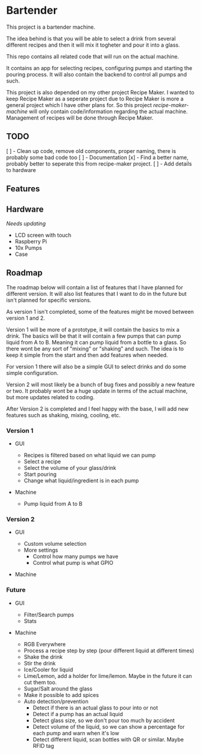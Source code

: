 # Bartender

This project is a bartender machine.

The idea behind is that you will be able to select a drink from several different recipes and then it will mix it togheter and pour it into a glass.

This repo contains all related code that will run on the actual machine.

It contains an app for selecting recipes, configuring pumps and starting the pouring process.
It will also contain the backend to control all pumps and such.

This project is also depended on my other project Recipe Maker.
I wanted to keep Recipe Maker as a seperate project due to Recipe Maker is more a general project which I have other plans for.
So this project _recipe-maker-machine_ will only contain code/information regarding the actual machine. Management of recipes will be done through Recipe Maker.

## TODO

[ ] - Clean up code, remove old components, proper naming, there is probably some bad code too
[ ] - Documentation
[x] - Find a better name, probably better to seperate this from recipe-maker project.
[ ] - Add details to hardware

## Features

## Hardware

_Needs updating_

-   LCD screen with touch
-   Raspberry Pi
-   10x Pumps
-   Case

## Roadmap

The roadmap below will contain a list of features that I have planned for different version.
It will also list features that I want to do in the future but isn't planned for specific versions.

As version 1 isn't completed, some of the features might be moved between version 1 and 2.

Version 1 will be more of a prototype, it will contain the basics to mix a drink.
The basics will be that it will contain a few pumps that can pump liquid from A to B. Meaning it can pump liquid from a bottle to a glass.
So there wont be any sort of "mixing" or "shaking" and such.
The idea is to keep it simple from the start and then add features when needed.

For version 1 there will also be a simple GUI to select drinks and do some simple configuration.

Version 2 will most likely be a bunch of bug fixes and possibly a new feature or two.
It probably wont be a huge update in terms of the actual machine, but more updates related to coding.

After Version 2 is completed and I feel happy with the base, I will add new features such as shaking, mixing, cooling, etc.

### Version 1

-   GUI

    -   Recipes is filtered based on what liquid we can pump
    -   Select a recipe
    -   Select the volume of your glass/drink
    -   Start pouring
    -   Change what liquid/ingredient is in each pump

-   Machine
    -   Pump liquid from A to B

### Version 2

-   GUI

    -   Custom volume selection
    -   More settings
        -   Control how many pumps we have
        -   Control what pump is what GPIO

-   Machine

### Future

-   GUI

    -   Filter/Search pumps
    -   Stats

-   Machine
    -   RGB Everywhere
    -   Process a recipe step by step (pour different liquid at different times)
    -   Shake the drink
    -   Stir the drink
    -   Ice/Cooler for liquid
    -   Lime/Lemon, add a holder for lime/lemon. Maybe in the future it can cut them too.
    -   Sugar/Salt around the glass
    -   Make it possible to add spices
    -   Auto detection/prevention
        -   Detect if there is an actual glass to pour into or not
        -   Detect if a pump has an actual liquid
        -   Detect glass size, so we don't pour too much by accident
        -   Detect volume of the liquid, so we can show a percentage for each pump and warn when it's low
        -   Detect different liquid, scan bottles with QR or similar. Maybe RFID tag
